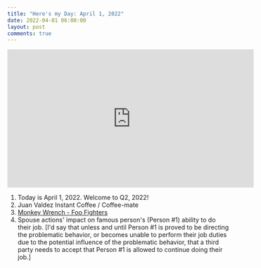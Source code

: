 ```yaml
---
title: "Here's my Day: April 1, 2022"
date: 2022-04-01 06:00:00
layout: post
comments: true
---
```


<iframe width="560" height="315" src="https://www.youtube.com/embed/iKRntf84IP0" title="YouTube video player" frameborder="0" allow="accelerometer; autoplay; clipboard-write; encrypted-media; gyroscope; picture-in-picture" allowfullscreen></iframe>

1. Today is April 1, 2022. Welcome to Q2, 2022!
2. Juan Valdez Instant Coffee / Coffee-mate
3. [Monkey Wrench - Foo Fighters](https://youtu.be/I7rCNiiNPxA)
4. Spouse actions' impact on famous person's (Person #1) ability to do their job. [I'd say that unless and until Person #1 is proved to be directing the problematic behavior, or becomes unable to perform their job duties due to the potential influence of the problematic behavior, that a third party needs to accept that Person #1 is allowed to continue doing their job.]